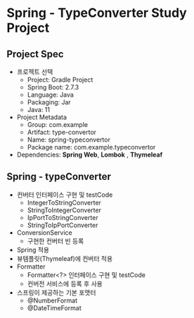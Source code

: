 # Spring - TypeConverter Study Project

## Project Spec
- 프로젝트 선택
    - Project: Gradle Project
    - Spring Boot: 2.7.3
    - Language: Java
    - Packaging: Jar
    - Java: 11
- Project Metadata
    - Group: com.example
    - Artifact: type-convertor
    - Name: spring-typeconvertor
    - Package name: com.example.typeconvertor
- Dependencies: **Spring Web**, **Lombok** , **Thymeleaf**


## Spring - typeConverter
- 컨버터 인터페이스 구현 및 testCode
  - IntegerToStringConverter
  - StringToIntegerConverter
  - IpPortToStringConverter
  - StringToIpPortConverter
- ConversionService
  - 구현한 컨버터 빈 등록 
- Spring 적용
- 뷰템플릿(Thymeleaf)에 컨버터 적용
- Formatter
  - Formatter<?> 인터페이스 구현 및 testCode
  - 컨버전 서비스에 등록 후 사용
- 스프링이 제공하는 기본 포맷터
  - @NumberFormat
  - @DateTimeFormat
